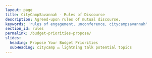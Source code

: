 ```yaml
---
layout: page
title: CityCampSavannah - Rules of Discourse
description: Agreed-upon rules of mutual discourse.
keywords: 'rules of engagement, unconference, citycampsavannah'
section_id: rules
permalink: /budget-priorities-propose/
slides:
  heading: Propose Your Budget Priorities
  subHeading: citycamp ⚖️ lightning talk potential topics
---
```


<div data-canny />
<script>!function(w,d,i,s){function l(){if(!d.getElementById(i)){var f=d.getElementsByTagName(s)[0],e=d.createElement(s);e.type="text/javascript",e.async=!0,e.src="https://canny.io/sdk.js",f.parentNode.insertBefore(e,f)}}if("function"!=typeof w.Canny){var c=function(){c.q.push(arguments)};c.q=[],w.Canny=c,"complete"===d.readyState?l():w.attachEvent?w.attachEvent("onload",l):w.addEventListener("load",l,!1)}}(window,document,"canny-jssdk","script");</script>
<script>
  Canny('render', {
    boardToken: '0abd95ec-bbf3-1577-6749-f134b35f1136',
    basePath: null, // See step 2
    ssoToken: null, // See step 3
  });
</script>